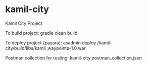 # kamil-city
Kamil City Project

To build project:
gradle clean build

To deploy project {payara]:
asadmin deploy /kamil-city/build/libs/kamil_waypoints-1.0.war

Postman collection for testing:
kamil-city.postman_collection.json
